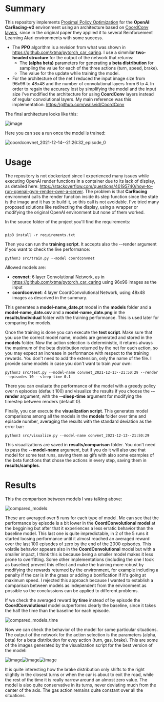 # Summary
This repository implements [Proximal Policy Optimization](https://medium.com/intro-to-artificial-intelligence/proximal-policy-optimization-ppo-a-policy-based-reinforcement-learning-algorithm-3cf126a7562d) for the **OpenAI CarRacing-v0** environment using an architecture based on [CoordConv layers](https://arxiv.org/abs/1807.03247), since in the original paper they applied it to several Reinforcement Learning Atari environments with some success.

* The **PPO** algorithm is a revision from what was shown in https://github.com/xtma/pytorch_car_caring. I use a simmilar **two-headed structure** for the output of the network that returns:
    * The **(alpha beta)** parameters for generating a **beta distribution** for sampling the value for each of the three actions (turn, speed, brake).
    * The value for the update while training the model.
* For the architecture of the net I reduced the input image size from 96x96 to 48x48 and the number of convolutional layers from 6 to 4. In order to regain the accuracy lost by simplifying the model and the input size I've modified the architecture for using **CoordConv** layers instead of regular convolutional layers. My main reference was this implementation: https://github.com/walsvid/CoordConv

The final architecture looks like this:

![image](https://user-images.githubusercontent.com/26325749/146055405-82e348bd-e11e-42f6-8cb9-bb0ae5286fd5.png)

Here you can see a run once the model is trained:

![coordconvnet_2021-12-14--21:26:32_episode_0](https://user-images.githubusercontent.com/26325749/146083056-3cf3eecd-48ae-4c35-afb5-d78b5a072202.gif)

# Usage

The repository is not dockerized since I experienced many issues while executing OpenAI render functions in a container due to its lack of display, as detailed here: https://stackoverflow.com/questions/40195740/how-to-run-openai-gym-render-over-a-server. The problem is that **CarRacing** environment calls the render function inside its step function since the state is the image and it has to build it, so this call is not avoidable. I've tried many proposed solutions like redirecting the display, using a wrapper or modifying the original OpenAI environment but none of them worked.

In the source folder of the project you'll find the requirements:

```

pip3 install -r requirements.txt
```

Then you can run the **training script**. It accepts also the --render argument if you want to check the live performance:

```
python3 src/train.py --model coordconvnet
```

Allowed models are:

* **convnet**: 6 layer Convolutional Network, as in https://github.com/xtma/pytorch_car_caring using 96x96 images as the input
* **coordconvnet**: 4 layer CoordConvolutional Network, using 48x48 images as descrived in the summary.

This generates a **model-name_date.pt** model in the **models** folder and a **model-name_date.csv** and a **model-name_date.png** in the **results/individual** folder with the training performance. This is used later for comparing the models.

Once the training is done you can execute the **test script**. Make sure that you use the correct model name, models are generated and stored in the **models** folder. Now the action selection is deterministic, it returns always the maximum of the beta distribution returned by the net for each action, so you may expect an increase in performance with respect to the training rewards. You don't need to add the extension, only the name of the file. I provide some models in case you don't want to train your own:

```
python3 src/test.py --model-name convnet_2021-12-13--21:50:29 --render --episodes 10 --sleep-time 0.1
```

There you can evaluate the performance of the model with a greedy policy over n episodes (default 100) and visualize the results if you choose the **--render** argument, with the -**-sleep-time** argument for modifying the timestep between renders (default 0).

Finally, you can execute the **visualization script**. This generates model comparisons among all the models in the **models** folder over time and episode number, averaging the results with the standard deviation as the error bar:

```
python3 src/visualize.py --model-name convnet_2021-12-13--21:50:29
```

This visualizations are saved in **results/comparison** folder. You don't need to pass the **--model-name** argument, but if you do it will also use that model for some test runs, saving them as gifs with also some examples of the beta functions that chose the actions in every step, saving them in **results/samples**.

# Results

This the comparison between models I was talking above:

![compared_models](https://user-images.githubusercontent.com/26325749/146083124-b3caad64-b9f9-4b9e-a13a-35fa066baedb.png)


These are averaged over 5 runs for each type of model. Me can see that the performance by episode is a bit lower in the **CoordConvolutional model** at the beggining but after that it experiences a less erratic behavior than the baseline model. This last one is quite impredictable, in 2 of the 5 runs it started loosing performance until it almost reached an averaged reward over the last 100 episodes of zero by the end of the 2000 episodes. This volatile behavior appears also in the **CoordConvolutional** model but with a smaller impact, I think this is because being a smaller model makes it less prone to overfitting. Some other implementations (including the one I took as baseline) prevent this effect and make the training more robust by modifying the rewards returned by the environment, for example including a penalty if the car is in the grass or adding a bonification if it's going at maximum speed. I rejected this approach because I wanted to establish a comparison between models as independent from the environment as possible so the conclussions can be applied to different problems.

If we check the averaged reward **by time** instead of by episode the **CoordConvolutional** model outperforms clearly the baseline, since it takes the half the time than the baseline for each episode.

![compared_models_time](https://user-images.githubusercontent.com/26325749/146083149-9f6a15a0-8baa-4493-bfd5-428c05de8b80.png)


Now we can check the behavior of the model for some particular situations. The output of the network for the action selection is the parameters (alpha, beta) for a beta distribution for evey action (turn, gas, brake). This are some of the images generated by the visualization script for the best version of the model:

![image](https://user-images.githubusercontent.com/26325749/146083207-6b8dcf72-1dc9-4af0-8128-217d5712c5c2.png)![image](https://user-images.githubusercontent.com/26325749/146083245-28813a49-ada9-4214-99a0-b5d64285c3c0.png)![image](https://user-images.githubusercontent.com/26325749/146083349-09af9d94-5400-4fae-80a9-4013c9d08aad.png)


It is quite interesting how the brake distribution only shifts to the right slightly in the closest turns or when the car is about to exit the road, while the rest of the time it is really narrow around an almost zero value. The model is also quite conservative in its turns, never deviating much from the center of the axis. The gas action remains quite constant over all the situations.





